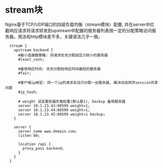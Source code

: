 # stream块

Nginx基于TCP/UDP端口的四层负载均衡（stream模块）配置, 并在server中拦截响应请求将请求转发到upstream中配置的服务器列表按一定的分配策略访问服务器。用法和http模块差不多，关键语法几乎一致。

```nginx
  stream {
    upstream backend {
      #最小连接数策略: 将请求优先分配给压力较小的服务器
      #least_conn;
    
      #最快响应时间: 优先分配给响应时间最短的服务器
      #fair;
    
      #客户端ip绑定: 同一个ip的请求永远只分配一台服务器, 解决动态网页session共享问题
      #ip_hash;
    
      # weight 设定服务器负载权重(默认是1), backup 备用服务器
      server 10.1.23.43:80599 weight=1;
      server 10.1.23.44:80599 weight=1;
      server 10.1.23.45:80599 weight=1 backup;
    }
    
    server {
      server_name www.domain.com;
      listen 80;
      
      location /api { 
        proxy_pass backend; 
      } 
    }
  }
```
